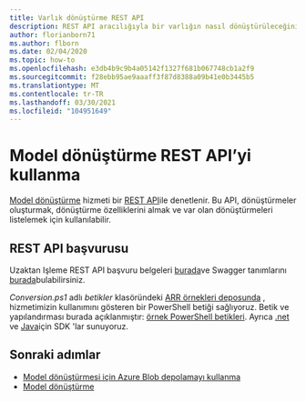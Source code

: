 ```yaml
---
title: Varlık dönüştürme REST API
description: REST API aracılığıyla bir varlığın nasıl dönüştürüleceğini açıklar
author: florianborn71
ms.author: flborn
ms.date: 02/04/2020
ms.topic: how-to
ms.openlocfilehash: e3db4b9c9b4a05142f1327f681b067748cb1a2f9
ms.sourcegitcommit: f28ebb95ae9aaaff3f87d8388a09b41e0b3445b5
ms.translationtype: MT
ms.contentlocale: tr-TR
ms.lasthandoff: 03/30/2021
ms.locfileid: "104951649"
---
```

# <a name="use-the-model-conversion-rest-api"></a>Model dönüştürme REST API’yi kullanma

[Model dönüştürme](model-conversion.md) hizmeti bir [REST API](https://en.wikipedia.org/wiki/Representational_state_transfer)ile denetlenir. Bu API, dönüştürmeler oluşturmak, dönüştürme özelliklerini almak ve var olan dönüştürmeleri listelemek için kullanılabilir.

## <a name="rest-api-reference"></a>REST API başvurusu

Uzaktan Işleme REST API başvuru belgeleri [burada](/rest/api/mixedreality/2021-01-01/remoterendering)ve Swagger tanımlarını [burada](https://github.com/Azure/azure-rest-api-specs/tree/master/specification/mixedreality/data-plane/Microsoft.MixedReality)bulabilirsiniz.

*Conversion.ps1* adlı *betikler* klasöründeki [ARR örnekleri deposunda](https://github.com/Azure/azure-remote-rendering) , hizmetimizin kullanımını gösteren bir PowerShell betiği sağlıyoruz. Betik ve yapılandırması burada açıklanmıştır: [örnek PowerShell betikleri](../../samples/powershell-example-scripts.md). Ayrıca [.net](https://github.com/Azure/azure-sdk-for-net/blob/master/sdk/remoterendering/Azure.MixedReality.RemoteRendering/README.md) ve [Java]( https://github.com/Azure/azure-sdk-for-java/blob/master/sdk/remoterendering/azure-mixedreality-remoterendering/README.md)için SDK 'lar sunuyoruz.

## <a name="next-steps"></a>Sonraki adımlar

- [Model dönüştürmesi için Azure Blob depolamayı kullanma](blob-storage.md)
- [Model dönüştürme](model-conversion.md)